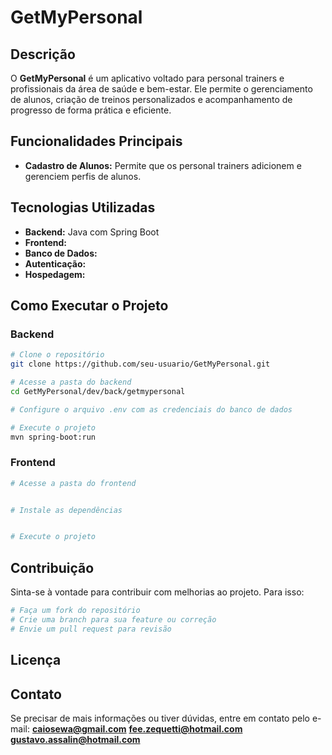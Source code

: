 # GetMyPersonal

## Descrição
O **GetMyPersonal** é um aplicativo voltado para personal trainers e profissionais da área de saúde e bem-estar. Ele permite o gerenciamento de alunos, criação de treinos personalizados e acompanhamento de progresso de forma prática e eficiente.

## Funcionalidades Principais
- **Cadastro de Alunos:** Permite que os personal trainers adicionem e gerenciem perfis de alunos.


## Tecnologias Utilizadas
- **Backend:** Java com Spring Boot
- **Frontend:** 
- **Banco de Dados:** 
- **Autenticação:** 
- **Hospedagem:** 

## Como Executar o Projeto

### Backend
```bash
# Clone o repositório
git clone https://github.com/seu-usuario/GetMyPersonal.git

# Acesse a pasta do backend
cd GetMyPersonal/dev/back/getmypersonal

# Configure o arquivo .env com as credenciais do banco de dados

# Execute o projeto
mvn spring-boot:run
```

### Frontend
```bash
# Acesse a pasta do frontend


# Instale as dependências


# Execute o projeto

```

## Contribuição
Sinta-se à vontade para contribuir com melhorias ao projeto. Para isso:
```bash
# Faça um fork do repositório
# Crie uma branch para sua feature ou correção
# Envie um pull request para revisão
```

## Licença


## Contato
Se precisar de mais informações ou tiver dúvidas, entre em contato pelo e-mail:
**caiosewa@gmail.com**
**fee.zequetti@hotmail.com**
**gustavo.assalin@hotmail.com**